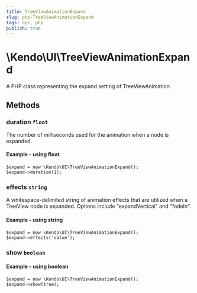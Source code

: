 ```yaml
---
title: TreeViewAnimationExpand
slug: php-TreeViewAnimationExpand
tags: api, php
publish: true
---
```


# \Kendo\UI\TreeViewAnimationExpand

A PHP class representing the expand setting of TreeViewAnimation.


## Methods

### duration `float`

The number of milliseconds used for the animation when a
node is expanded.


#### Example - using float
    $expand = new \Kendo\UI\TreeViewAnimationExpand();
    $expand->duration(1);

### effects `string`

A whitespace-delimited string of animation effects that are utilized when a TreeView node
is expanded. Options include "expandVertical" and "fadeIn".


#### Example - using string
    $expand = new \Kendo\UI\TreeViewAnimationExpand();
    $expand->effects('value');

### show `boolean`




#### Example - using boolean
    $expand = new \Kendo\UI\TreeViewAnimationExpand();
    $expand->show(true);

